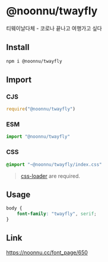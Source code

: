 # @noonnu/twayfly
티웨이날다체 - 코로나 끝나고 여행가고 싶다

## Install
```sh
npm i @noonnu/twayfly
```
## Import
### CJS
```js
require("@noonnu/twayfly")
```
### ESM
```js
import "@noonnu/twayfly"
```
### CSS 
```css
@import "~@noonnu/twayfly/index.css"
```
> [css-loader](https://github.com/webpack-contrib/css-loader) are required.

## Usage
```css
body {
    font-family: "twayfly", serif;
}
```

## Link
https://noonnu.cc/font_page/650